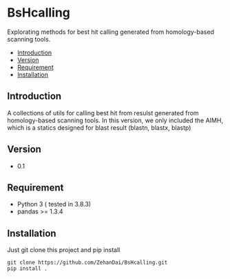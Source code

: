 # BsHcalling
Explorating methods for best hit calling generated from homology-based scanning tools.


* [Introduction](#introduction)
* [Version](#version)
* [Requirement](#requirement)
* [Installation](installation)


## Introduction

A collections of utils for calling best hit from resulst generated from homology-based scanning tools. 
In this version, we only included the AIMH, which is a statics designed for blast result (blastn, blastx, blastp)

## Version
+ 0.1 

## Requirement
+ Python 3 ( tested in 3.8.3)
+ pandas >= 1.3.4

## Installation
Just git clone this project and pip install
```
git clone https://github.com/ZehanDai/BsHcalling.git
pip install .
```


